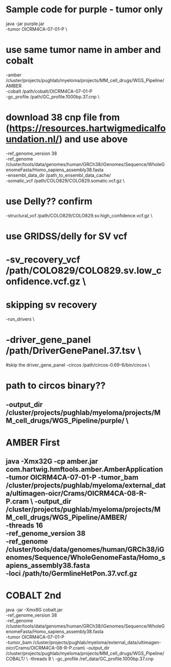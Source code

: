 # Sample code for purple - tumor only
java -jar purple.jar \
   -tumor OICRM4CA-07-01-P \ 
   # use same tumor name in amber and cobalt
   -amber /cluster/projects/pughlab/myeloma/projects/MM_cell_drugs/WGS_Pipeline/AMBER \
   -cobalt /path/cobalt/OICRM4CA-07-01-P \
   -gc_profile /path/GC_profile.1000bp.37.cnp \
   # download 38 cnp file from (https://resources.hartwigmedicalfoundation.nl/) and use above
   -ref_genome_version 38 \
   -ref_genome /cluster/tools/data/genomes/human/GRCh38/iGenomes/Sequence/WholeGenomeFasta/Homo_sapiens_assembly38.fasta \
   -ensembl_data_dir /path_to_ensembl_data_cache/ \
   -somatic_vcf /path/COLO829/COLO829.somatic.vcf.gz \
   # use Delly?? confirm
   -structural_vcf /path/COLO829/COLO829.sv.high_confidence.vcf.gz \
   # use GRIDSS/delly for SV vcf
   # -sv_recovery_vcf /path/COLO829/COLO829.sv.low_confidence.vcf.gz \
   # skipping sv recovery
   -run_drivers \
   # -driver_gene_panel /path/DriverGenePanel.37.tsv \ 
   #skip the driver_gene_panel
   -circos /path/circos-0.69-6/bin/circos \
   # path to circos binary??
   -output_dir /cluster/projects/pughlab/myeloma/projects/MM_cell_drugs/WGS_Pipeline/purple/ \
----

   # AMBER First
   java -Xmx32G -cp amber.jar com.hartwig.hmftools.amber.AmberApplication \
   -tumor OICRM4CA-07-01-P -tumor_bam /cluster/projects/pughlab/myeloma/external_data/ultimagen-oicr/Crams/OICRM4CA-08-R-P.cram \ 
   -output_dir /cluster/projects/pughlab/myeloma/projects/MM_cell_drugs/WGS_Pipeline/AMBER/ \
   -threads 16 \
   -ref_genome_version 38 \
   -ref_genome /cluster/tools/data/genomes/human/GRCh38/iGenomes/Sequence/WholeGenomeFasta/Homo_sapiens_assembly38.fasta \
   -loci /path/to/GermlineHetPon.37.vcf.gz 
----

   # COBALT 2nd
   java -jar -Xmx8G cobalt.jar \
   -ref_genome_version 38 \
   -ref_genome /cluster/tools/data/genomes/human/GRCh38/iGenomes/Sequence/WholeGenomeFasta/Homo_sapiens_assembly38.fasta \
   -tumor OICRM4CA-07-01-P \
   -tumor_bam /cluster/projects/pughlab/myeloma/external_data/ultimagen-oicr/Crams/OICRM4CA-08-R-P.cram\ 
   -output_dir /cluster/projects/pughlab/myeloma/projects/MM_cell_drugs/WGS_Pipeline/COBALT/ \ 
   -threads 8 \ 
   -gc_profile /ref_data/GC_profile.1000bp.37.cnp